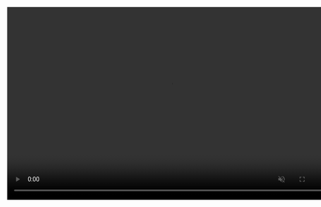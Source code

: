 <video width="760" height="450" controls muted loop>
  <source src="pics/glow.mp4" type="video/mp4">
  <source src="pics/glow.ogg" type="video/ogg">
  Your browser does not support the video tag.
</video>